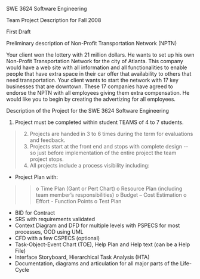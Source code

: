 SWE 3624   Software Engineering

Team Project Description for Fall 2008

First Draft

Preliminary description of Non-Profit Transportation Network (NPTN)

Your client won the lottery with 21 million dollars. He wants to set up his own Non-Profit Transportation Network for the city of Atlanta.  This company would have a web site with all information and all functionalities to enable people that have extra space in their car offer that availability to others that need transportation.  Your client wants to start the network with 17 key businesses that are downtown.  These 17 companies have agreed to endorse the NPTN with all employees giving them extra compensation.  He would like you to begin by creating the advertizing for all employees.

Description of the Project for the SWE 3624 Software Engineering

  1. Project must be completed within student TEAMS of 4 to 7 students.
> 2. Projects are handed in 3 to 6 times during the term for evaluations and feedback.
> 3. Projects start at the front end and stops with complete design -- so just before implementation of the entire project the team project stops.
> 4. All projects include a process visibility including:

  * Project Plan with:
> > o Time Plan (Gant or Pert Chart)
> > o Resource Plan (including team member’s responsibilities)
> > o Budget – Cost Estimation
> > o Effort - Function Points
> > o Test Plan
  * BID for Contract
  * SRS with requirements validated
  * Context Diagram and DFD for multiple levels with PSPECS for most processes, OOD using UML
  * CFD with a few CSPECS (optional)
  * Task-Object-Event Chart (TOE), Help Plan and Help text (can be a Help File)
  * Interface Storyboard, Hierarchical Task Analysis (HTA)
  * Documentation, diagrams and articulation for all major parts of the Life-Cycle